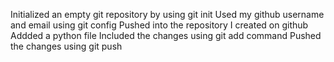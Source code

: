 Initialized an empty git repository by using git init
Used my github username and email using git config
Pushed into the repository I created on github
Addded a python file
Included the changes using git add command
Pushed the changes using git push
